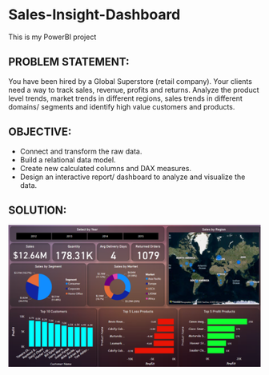 # Sales-Insight-Dashboard

This is my PowerBI project

## PROBLEM STATEMENT:

You have been hired by a Global Superstore (retail company). Your clients need a way to track sales, revenue, profits and returns. Analyze the product level trends, market trends in different regions, sales trends in different domains/ segments and identify high value customers and products.

## OBJECTIVE:
- Connect and transform the raw data. 
- Build a relational data model.
- Create new calculated columns and DAX measures.
- Design an interactive report/ dashboard to analyze and visualize the data.

## SOLUTION:

![Capture](https://github.com/luke-chugh/Sales-Insight-Dashboard/blob/main/Dashboard.png)
